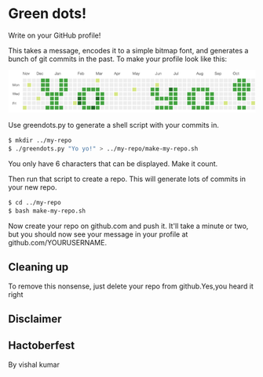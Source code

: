 Green dots!
===========

Write on your GitHub profile!

This takes a message, encodes it to a simple bitmap font, and generates a bunch of git commits in the past. To make your profile look like this:

![Example profile](example.png)

Use greendots.py to generate a shell script with your commits in.

```bash
$ mkdir ../my-repo
$ ./greendots.py "Yo yo!" > ../my-repo/make-my-repo.sh
```

You only have 6 characters that can be displayed. Make it count.

Then run that script to create a repo. This will generate lots of commits in your new repo.

```bash
$ cd ../my-repo
$ bash make-my-repo.sh
```

Now create your repo on github.com and push it. It'll take a minute or two, but you should now see your message in your profile at github.com/YOURUSERNAME.


Cleaning up
-----------

To remove this nonsense, just delete your repo from github.Yes,you heard it right


Disclaimer
----------

## Hactoberfest
By vishal kumar
